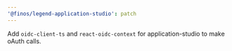 ```yaml
---
'@finos/legend-application-studio': patch
---
```



Add `oidc-client-ts` and `react-oidc-context` for application-studio to make oAuth calls.